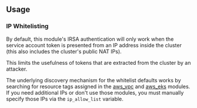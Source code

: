 ## Usage

### IP Whitelisting

By default, this module's IRSA authentication will only work when the service account token is presented from an IP address
inside the cluster (this also includes the cluster's public NAT IPs).

This limits the usefulness of tokens that are extracted from the cluster by an attacker.

The underlying discovery mechanism for the whitelist defaults works by searching for resource tags 
assigned in the [aws_vpc](/docs/main/reference/infrastructure-modules/aws/aws_vpc) and [aws_eks](/docs/main/reference/infrastructure-modules/aws/aws_eks)
modules. If you need additional IPs or don't use those modules, you must manually specify those IPs via the `ip_allow_list` variable.
